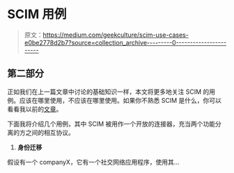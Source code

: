 # SCIM 用例

> 原文：<https://medium.com/geekculture/scim-use-cases-e0be2778d2b7?source=collection_archive---------0----------------------->

## 第二部分

正如我们在上一篇文章中讨论的基础知识一样，本文将更多地关注 SCIM 的用例。应该在哪里使用，不应该在哪里使用。如果你不熟悉 SCIM 是什么，你可以看看我以前的[文章](https://anjanasamindraperera.medium.com/whats-scim-9db8c41105b7)。

下面我将介绍几个用例，其中 SCIM 被用作一个开放的连接器，充当两个功能分离的方之间的相互协议。

1.  **身份迁移**

假设有一个 companyX，它有一个社交网络应用程序，使用其…